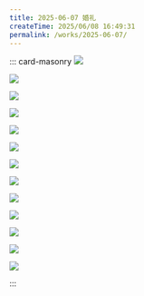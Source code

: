 ```yaml
---
title: 2025-06-07 婚礼
createTime: 2025/06/08 16:49:31
permalink: /works/2025-06-07/
---
```


::: card-masonry
![](https://oss.ajohn.top/blog/works/2025-06-07/1.webp)

![](https://oss.ajohn.top/blog/works/2025-06-07/10.webp)

![](https://oss.ajohn.top/blog/works/2025-06-07/11.webp)

![](https://oss.ajohn.top/blog/works/2025-06-07/12.webp)

![](https://oss.ajohn.top/blog/works/2025-06-07/13.webp)

![](https://oss.ajohn.top/blog/works/2025-06-07/2.webp)

![](https://oss.ajohn.top/blog/works/2025-06-07/3.webp)

![](https://oss.ajohn.top/blog/works/2025-06-07/4.webp)

![](https://oss.ajohn.top/blog/works/2025-06-07/5.webp)

![](https://oss.ajohn.top/blog/works/2025-06-07/6.webp)

![](https://oss.ajohn.top/blog/works/2025-06-07/7.webp)

![](https://oss.ajohn.top/blog/works/2025-06-07/8.webp)

![](https://oss.ajohn.top/blog/works/2025-06-07/9.webp)

:::